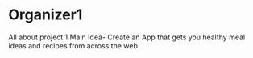 # Organizer1
All about project 1
Main Idea- Create an App that gets you healthy meal ideas and recipes from across the web
